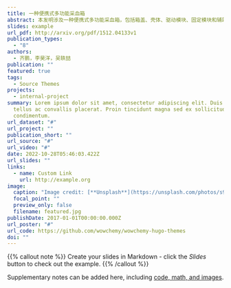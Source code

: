 ```yaml
---
title: 一种便携式多功能采血箱
abstract: 本发明涉及一种便携式多功能采血箱，包括箱盖、壳体、驱动模块、固定模块和辅助模块，箱盖和壳体通过螺纹连接，箱盖的顶端设有提手，固定模块包括旋转台、夹具单元和固定底座板，固定底座板将壳体分割为上下两个部分，旋转台和夹具单元设置在上部分内，驱动模块设置在下部分内，在固定底座板的中央设有驱动孔，驱动模块穿过驱动孔连接旋转台，旋转台上呈圆周分布有通孔，夹具单元设在通孔上，采血管安装在通孔内并且通过夹具单元固定，辅助模块包括设置在壳体下部分内的温度控制器，在壳体的侧面设有夹具开关和温度开关，连接夹具单元和温度控制器。与现有技术相比，本发明具有便于运输和替换，提高和采血机器人的适配度，提高使用效率等优点。
slides: example
url_pdf: http://arxiv.org/pdf/1512.04133v1
publication_types:
  - "8"
authors:
  - 齐鹏，李昊洋，吴轶喆
publication: ""
featured: true
tags:
  - Source Themes
projects:
  - internal-project
summary: Lorem ipsum dolor sit amet, consectetur adipiscing elit. Duis posuere
  tellus ac convallis placerat. Proin tincidunt magna sed ex sollicitudin
  condimentum.
url_dataset: "#"
url_project: ""
publication_short: ""
url_source: "#"
url_video: "#"
date: 2022-10-28T05:46:03.422Z
url_slides: ""
links:
  - name: Custom Link
    url: http://example.org
image:
  caption: "Image credit: [**Unsplash**](https://unsplash.com/photos/s9CC2SKySJM)"
  focal_point: ""
  preview_only: false
  filename: featured.jpg
publishDate: 2017-01-01T00:00:00.000Z
url_poster: "#"
url_code: https://github.com/wowchemy/wowchemy-hugo-themes
doi: ""
---
```


{{% callout note %}}
Create your slides in Markdown - click the *Slides* button to check out the example.
{{% /callout %}}

Supplementary notes can be added here, including [code, math, and images](https://wowchemy.com/docs/writing-markdown-latex/).
